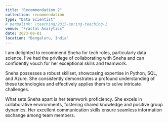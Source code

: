 ```yaml
---
title: "Recommendation 2"
collection: recommendation
type: "Data Scientist"
# permalink: /teaching/2015-spring-teaching-1
venue: "Fractal Analytics"
date: 2023-08-01
location: "Bengaluru, India"
---
```


I am delighted to recommend Sneha for tech roles, particularly data science. I've had the privilege of collaborating with Sneha and can confidently vouch for her exceptional skills and teamwork.

Sneha possesses a robust skillset, showcasing expertise in Python, SQL, and Azure. She consistently demonstrates a profound understanding of these technologies and effectively applies them to solve intricate challenges.

What sets Sneha apart is her teamwork proficiency. She excels in collaborative environments, fostering shared knowledge and positive group dynamics. Her excellent communication skills ensure seamless information exchange among team members.